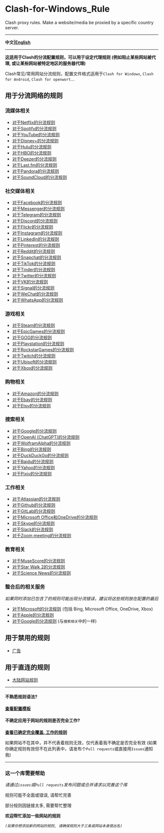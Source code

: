 # Clash-for-Windows_Rule

Clash proxy rules. Make a website/media be proxied by a specific country server.

***

**中文|[English](https://github.com/Z-Siqi/Clash-for-Windows_Rule/tree/main/English)**

***

**这适用于Clash的分流配置规则，可以用于设定代理规则 (例如阻止某些网站被代理, 或让某些网站被特定地区的服务器代理)**

Clash常见/常用网站分流规则，配置文件格式适用于`Clash for Windows`, `Clash for Android`, `Clash for openwort`...

## 用于分流网络的规则

### 流媒体相关
* [对于Netflix的分流规则](https://github.com/Z-Siqi/Clash-for-Windows_Rule/blob/main/Rule/Netflix)
* [对于Spotify的分流规则](https://github.com/Z-Siqi/Clash-for-Windows_Rule/blob/main/Rule/Spotify)
* [对于YouTube的分流规则](https://github.com/Z-Siqi/Clash-for-Windows_Rule/blob/main/Rule/YouTube)
* [对于Disney+的分流规则](https://github.com/Z-Siqi/Clash-for-Windows_Rule/blob/main/Rule/Disney%2B)
* [对于Hulu的分流规则](https://github.com/Z-Siqi/Clash-for-Windows_Rule/blob/main/Rule/Hulu)
* [对于HBO的分流规则](https://github.com/Z-Siqi/Clash-for-Windows_Rule/blob/main/Rule/HBO)
* [对于Deezer的分流规则](https://github.com/Z-Siqi/Clash-for-Windows_Rule/blob/main/Rule/Deezer)
* [对于Last.fm的分流规则](https://github.com/Z-Siqi/Clash-for-Windows_Rule/blob/main/Rule/Last.fm)
* [对于Pandora的分流规则](https://github.com/Z-Siqi/Clash-for-Windows_Rule/blob/main/Rule/Pandora)
* [对于SoundCloud的分流规则](https://github.com/Z-Siqi/Clash-for-Windows_Rule/blob/main/Rule/SoundCloud)

### 社交媒体相关
* [对于Facebook的分流规则](https://github.com/Z-Siqi/Clash-for-Windows_Rule/blob/main/Rule/Facebook)
* [对于Messenger的分流规则](https://github.com/Z-Siqi/Clash-for-Windows_Rule/blob/main/Rule/Facebook-Messenger)
* [对于Telegram的分流规则](https://github.com/Z-Siqi/Clash-for-Windows_Rule/blob/main/Rule/Telegram)
* [对于Discord的分流规则](https://github.com/Z-Siqi/Clash-for-Windows_Rule/blob/main/Rule/Discord)
* [对于Flickr的分流规则](https://github.com/Z-Siqi/Clash-for-Windows_Rule/blob/main/Rule/Flickr)
* [对于Instagram的分流规则](https://github.com/Z-Siqi/Clash-for-Windows_Rule/blob/main/Rule/Instagram)
* [对于LinkedIn的分流规则](https://github.com/Z-Siqi/Clash-for-Windows_Rule/blob/main/Rule/LinkedIn)
* [对于Pinterest的分流规则](https://github.com/Z-Siqi/Clash-for-Windows_Rule/blob/main/Rule/Pinterest)
* [对于Reddit的分流规则](https://github.com/Z-Siqi/Clash-for-Windows_Rule/blob/main/Rule/Reddit)
* [对于Snapchat的分流规则](https://github.com/Z-Siqi/Clash-for-Windows_Rule/blob/main/Rule/Snapchat)
* [对于TikTok的分流规则](https://github.com/Z-Siqi/Clash-for-Windows_Rule/blob/main/Rule/TikTok)
* [对于Tinder的分流规则](https://github.com/Z-Siqi/Clash-for-Windows_Rule/blob/main/Rule/Tinder)
* [对于Twitter的分流规则](https://github.com/Z-Siqi/Clash-for-Windows_Rule/blob/main/Rule/Twitter)
* [对于VK的分流规则](https://github.com/Z-Siqi/Clash-for-Windows_Rule/blob/main/Rule/VK)
* [对于Signal的分流规则](https://github.com/Z-Siqi/Clash-for-Windows_Rule/blob/main/Rule/Signal)
* [对于WeChat的分流规则](https://github.com/Z-Siqi/Clash-for-Windows_Rule/blob/main/Rule/WeChat)
* [对于WhatsApp的分流规则](https://github.com/Z-Siqi/Clash-for-Windows_Rule/blob/main/Rule/WhatsApp)

### 游戏相关
* [对于Steam的分流规则](https://github.com/Z-Siqi/Clash-for-Windows_Rule/blob/main/Rule/Steam)
* [对于EpicGames的分流规则](https://github.com/Z-Siqi/Clash-for-Windows_Rule/blob/main/Rule/Epic-Games)
* [对于GOG的分流规则](https://github.com/Z-Siqi/Clash-for-Windows_Rule/blob/main/Rule/GOG)
* [对于Playstation的分流规则](https://github.com/Z-Siqi/Clash-for-Windows_Rule/blob/main/Rule/Playstation)
* [对于RockstarGames的分流规则](https://github.com/Z-Siqi/Clash-for-Windows_Rule/blob/main/Rule/Rockstar-Games)
* [对于Twitch的分流规则](https://github.com/Z-Siqi/Clash-for-Windows_Rule/blob/main/Rule/Twitch)
* [对于Ubisoft的分流规则](https://github.com/Z-Siqi/Clash-for-Windows_Rule/blob/main/Rule/Ubisoft)
* [对于Xbox的分流规则](https://github.com/Z-Siqi/Clash-for-Windows_Rule/blob/main/Rule/Xbox)

### 购物相关
* [对于Amazon的分流规则](https://github.com/Z-Siqi/Clash-for-Windows_Rule/blob/main/Rule/Amazon)
* [对于Ebay的分流规则](https://github.com/Z-Siqi/Clash-for-Windows_Rule/blob/main/Rule/Ebay)
* [对于Etsy的分流规则](https://github.com/Z-Siqi/Clash-for-Windows_Rule/blob/main/Rule/Etsy)

### 搜索相关
* [对于Google的分流规则](https://github.com/Z-Siqi/Clash-for-Windows_Rule/blob/main/Rule/Google)
* [对于OpenAI (ChatGPT)的分流规则](https://github.com/Z-Siqi/Clash-for-Windows_Rule/blob/main/Rule/OpenAI)
* [对于WolframAlpha的分流规则](https://github.com/Z-Siqi/Clash-for-Windows_Rule/blob/main/Rule/WolframAlpha)
* [对于Bing的分流规则](https://github.com/Z-Siqi/Clash-for-Windows_Rule/blob/main/Rule/Bing)
* [对于DuckDuckGo的分流规则](https://github.com/Z-Siqi/Clash-for-Windows_Rule/blob/main/Rule/DuckDuckGo)
* [对于Baidu的分流规则](https://github.com/Z-Siqi/Clash-for-Windows_Rule/blob/main/Rule/Baidu)
* [对于Yahoo的分流规则](https://github.com/Z-Siqi/Clash-for-Windows_Rule/blob/main/Rule/Yahoo)
* [对于Pixiv的分流规则](https://github.com/Z-Siqi/Clash-for-Windows_Rule/blob/main/Rule/Pixiv)

### 工作相关
* [对于Atlassian的分流规则](https://github.com/Z-Siqi/Clash-for-Windows_Rule/blob/main/Rule/Atlassian)
* [对于Github的分流规则](https://github.com/Z-Siqi/Clash-for-Windows_Rule/blob/main/Rule/Github)
* [对于GitLab的分流规则](https://github.com/Z-Siqi/Clash-for-Windows_Rule/blob/main/Rule/Gitlab)
* [对于Microsoft Office和OneDrive的分流规则](https://github.com/Z-Siqi/Clash-for-Windows_Rule/blob/main/Rule/Microsoft-Office365)
* [对于Skype的分流规则](https://github.com/Z-Siqi/Clash-for-Windows_Rule/blob/main/Rule/Skype)
* [对于Slack的分流规则](https://github.com/Z-Siqi/Clash-for-Windows_Rule/blob/main/Rule/Slack)
* [对于Zoom meeting的分流规则](https://github.com/Z-Siqi/Clash-for-Windows_Rule/blob/main/Rule/Zoom)

### 教育相关
* [对于MuseScore的分流规则](https://github.com/Z-Siqi/Clash-for-Windows_Rule/blob/main/Rule/MuseScore)
* [对于Star Walk 2的分流规则](https://github.com/Z-Siqi/Clash-for-Windows_Rule/blob/main/Rule/Star-Walk-2)
* [对于Science News的分流规则](https://github.com/Z-Siqi/Clash-for-Windows_Rule/blob/main/Rule/Science-News)

### 整合后的相关服务
*如果同时添加已包含了的规则可能出现分流错误，建议将这些规则放在配置的最后*
* [对于Microsoft的分流规则](https://github.com/Z-Siqi/Clash-for-Windows_Rule/blob/main/Rule/Microsoft) (包括 Bing, Microsoft Office, OneDrive, Xbox)
* [对于Apple的分流规则](https://github.com/Z-Siqi/Clash-for-Windows_Rule/blob/main/Rule/Apple)
* [对于Google的分流规则](https://github.com/Z-Siqi/Clash-for-Windows_Rule/blob/main/Rule/Google) (与`搜索相关`中的一样)

## 用于禁用的规则

* [广告](https://github.com/Z-Siqi/Clash-for-Windows_Rule/blob/main/Rule/Advertising)

## 用于直连的规则

* [大陆网站规则](https://github.com/Z-Siqi/Clash-for-Windows_Rule/blob/main/Rule/Direct)

***

#### 不熟悉规则语法?

**[查看配置模板](https://github.com/Z-Siqi/Clash-for-Windows_Rule/blob/main/template/README.md)**

#### 不确定应用于网站的规则是否完全工作?

**[查看已确定完全覆盖, 工作的规则](https://github.com/Z-Siqi/Clash-for-Windows_Rule/blob/main/Rule/Worked-Rules-List)**

如果网站不在其中，并不代表着规则无效，仅代表着我不确定是否完全有效 (如果你确定规则有效但不在此列表中，请发布个`Pull requests`或直接用`Issues`通知我)

***

### 这一个库需要帮助

*请通过`issues`或`Pull requests`发布问题或合并请求以完善这个库*

规则可能不全面或错误, 请帮忙完善

部分规则因链接太多, 需要帮忙整理

**欢迎帮忙添加一些网站的规则**

*`(如果你想添加新的网站的规则, 请确保规则大于三条或网站本身很出名)`*
